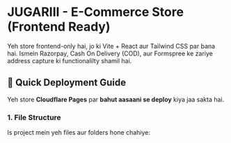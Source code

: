 # JUGARIII - E-Commerce Store (Frontend Ready)

Yeh store frontend-only hai, jo ki Vite + React aur Tailwind CSS par bana hai. Ismein Razorpay, Cash On Delivery (COD), aur Formspree ke zariye address capture ki functionalilty shamil hai.

## 🚀 Quick Deployment Guide

Yeh store **Cloudflare Pages** par **bahut aasaani se deploy** kiya jaa sakta hai.

### 1. File Structure

Is project mein yeh files aur folders hone chahiye:


